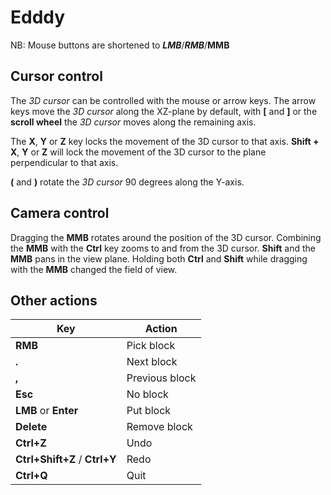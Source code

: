 # Edddy

NB: Mouse buttons are shortened to ***LMB***/***RMB***/**MMB**

## Cursor control

The _3D cursor_ can be controlled with the mouse or arrow keys. The arrow keys move the _3D cursor_ along the XZ-plane by default, with **\[** and **\]** or the **scroll wheel** the _3D cursor_ moves along the remaining axis.

The **X**, **Y** or **Z** key locks the movement of the 3D cursor to that axis. **Shift + X**, **Y** or **Z** will lock the movement of the 3D cursor to the plane perpendicular to that axis.

**(** and **)** rotate the _3D cursor_ 90 degrees along the Y-axis.

## Camera control

Dragging the **MMB** rotates around the position of the 3D cursor. Combining the **MMB** with the **Ctrl** key zooms to and from the 3D cursor. **Shift** and the **MMB** pans in the view plane. Holding both **Ctrl** and **Shift** while dragging with the **MMB** changed the field of view.


## Other actions

Key | Action
----|-------
**RMB** | Pick block
**.** | Next block
**,** | Previous block
**Esc**| No block
**LMB** or **Enter**| Put block
**Delete**| Remove block
**Ctrl+Z**| Undo
**Ctrl+Shift+Z** / **Ctrl+Y**| Redo
**Ctrl+Q**| Quit